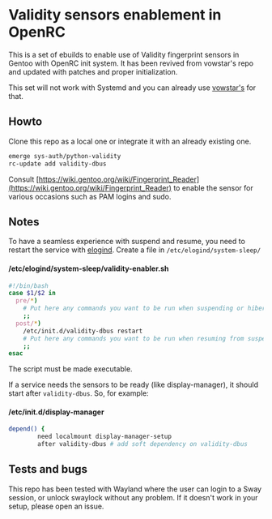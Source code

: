 # Validity sensors enablement in OpenRC

This is a set of ebuilds to enable use of Validity fingerprint sensors in Gentoo with OpenRC init system. It has been revived from vowstar's repo and updated with patches and proper initialization. 

This set will not work with Systemd and you can already use [vowstar's](https://github.com/vowstar/vowstar-overlay/tree/6eb7c6a74cc95e8764d07d724f8bacdcfbb949ad/sys-auth) for that.

## Howto

Clone this repo as a local one or integrate it with an already existing one.

```sh
emerge sys-auth/python-validity
rc-update add validity-dbus
```

Consult [https://wiki.gentoo.org/wiki/Fingerprint_Reader](https://wiki.gentoo.org/wiki/Fingerprint_Reader) to enable the sensor for various occasions such as PAM logins and sudo.

## Notes

To have a seamless experience with suspend and resume, you need to restart the service with [elogind](https://wiki.gentoo.org/wiki/Elogind). Create a file in `/etc/elogind/system-sleep/`

#### /etc/elogind/system-sleep/validity-enabler.sh
```sh
#!/bin/bash
case $1/$2 in
  pre/*)
    # Put here any commands you want to be run when suspending or hibernating.
    ;;
  post/*)
    /etc/init.d/validity-dbus restart
    # Put here any commands you want to be run when resuming from suspension or thawing from hibernation.
    ;;
esac
```
The script must be made executable.

If a service needs the sensors to be ready (like display-manager), it should start after `validity-dbus`. So, for example:

#### /etc/init.d/display-manager
```sh
depend() {
        need localmount display-manager-setup
        after validity-dbus # add soft dependency on validity-dbus
```		

## Tests and bugs

This repo has been tested with Wayland where the user can login to a Sway session, or unlock swaylock without any problem. If it doesn't work in your setup, please open an issue.
